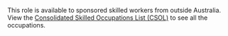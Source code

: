 
This role is available to sponsored skilled workers from outside Australia. View the [Consolidated Skilled Occupations List (CSOL)]() to see all the occupations.